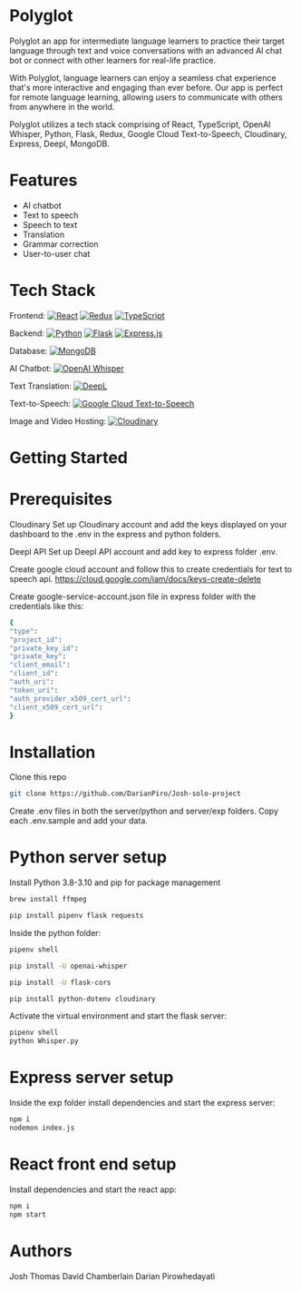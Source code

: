 # Polyglot

Polyglot an app for intermediate language learners to practice their target language through text and voice conversations with an advanced AI chat bot or connect with other learners for real-life practice. 

With Polyglot, language learners can enjoy a seamless chat experience that's more interactive and engaging than ever before. Our app is perfect for remote language learning, allowing users to communicate with others from anywhere in the world.

Polyglot utilizes a tech stack comprising of React, TypeScript, OpenAI Whisper, Python, Flask, Redux, Google Cloud Text-to-Speech, Cloudinary, Express, Deepl, MongoDB. 

# Features

- AI chatbot
- Text to speech
- Speech to text
- Translation
- Grammar correction
- User-to-user chat

# Tech Stack

Frontend: [![React](https://img.shields.io/badge/React-blue?logo=react&logoColor=white)](https://reactjs.org/) [![Redux](https://img.shields.io/badge/Redux-purple?logo=redux&logoColor=white)](https://redux.js.org/) [![TypeScript](https://img.shields.io/badge/TypeScript-blue?logo=typescript&logoColor=white)](https://www.typescriptlang.org/)

Backend: [![Python](https://img.shields.io/badge/Python-blue?logo=python&logoColor=white)](https://www.python.org/) [![Flask](https://img.shields.io/badge/Flask-black?logo=flask&logoColor=white)](https://flask.palletsprojects.com/en/2.1.x/) [![Express.js](https://img.shields.io/badge/Express.js-grey?logo=express&logoColor=white)](https://expressjs.com/) 

Database: [![MongoDB](https://img.shields.io/badge/MongoDB-green?logo=mongodb&logoColor=white)](https://www.mongodb.com/)

AI Chatbot: [![OpenAI Whisper](https://img.shields.io/badge/OpenAI%20Whisper-white)](https://openai.com/whisper/)

Text Translation: [![DeepL](https://img.shields.io/badge/DeepL-blue?logo=deepl&logoColor=white)](https://www.deepl.com/translator)

Text-to-Speech: [![Google Cloud Text-to-Speech](https://img.shields.io/badge/Google%20Cloud%20Text--to--Speech-blue?logo=google-cloud&logoColor=white)](https://cloud.google.com/text-to-speech)

Image and Video Hosting: [![Cloudinary](https://img.shields.io/badge/Cloudinary-blueviolet?logo=cloudinary&logoColor=white)](https://cloudinary.com/)


# Getting Started

# Prerequisites
Cloudinary
Set up Cloudinary account and add the keys displayed on your dashboard to the .env in the express and python folders.

Deepl API
Set up Deepl API account and add key to express folder .env.

Create google cloud account and follow this to create credentials for text to speech api.
https://cloud.google.com/iam/docs/keys-create-delete

Create google-service-account.json file in express folder with the credentials like this:
```bash
{
"type":
"project_id":
"private_key_id":
"private_key":
"client_email":
"client_id":
"auth_uri":
"token_uri":
"auth_provider_x509_cert_url":
"client_x509_cert_url":
}
```

# Installation
Clone this repo

```bash
git clone https://github.com/DarianPiro/Josh-solo-project
```

Create .env files in both the server/python and server/exp folders.
Copy each .env.sample and add your data.

# Python server setup

Install Python 3.8-3.10 and pip for package management

```bash
brew install ffmpeg

pip install pipenv flask requests
```

Inside the python folder:

```bash
pipenv shell

pip install -U openai-whisper

pip install -U flask-cors

pip install python-dotenv cloudinary

```

Activate the virtual environment and start the flask server:

```bash
pipenv shell
python Whisper.py
```


# Express server setup

Inside the exp folder install dependencies and start the express server:
```bash
npm i
nodemon index.js
```

# React front end setup

Install dependencies and start the react app:
```bash
npm i
npm start
```


# Authors
Josh Thomas
David Chamberlain
Darian Pirowhedayati
